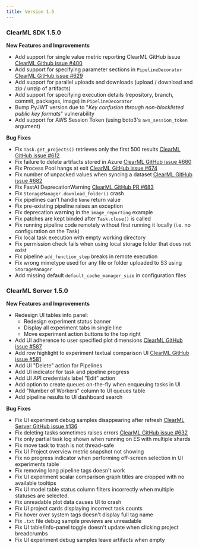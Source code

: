 ```yaml
---
title: Version 1.5
---
```


### ClearML SDK 1.5.0

**New Features and Improvements**
* Add support for single value metric reporting ClearML GitHub issue [ClearML Github issue #400](https://github.com/allegroai/clearml/issues/400)
* Add support for specifying parameter sections in `PipelineDecorator` [ClearML GitHub issue #629](https://github.com/allegroai/clearml/issues/629)
* Add support for parallel uploads and downloads (upload / download and zip / unzip of artifacts)
* Add support for specifying execution details (repository, branch, commit, packages, image) in `PipelineDecorator`
* Bump PyJWT version due to "*Key confusion through non-blocklisted public key formats*" vulnerability
* Add support for AWS Session Token (using boto3's `aws_session_token` argument)

**Bug Fixes**
* Fix `Task.get_projects()` retrieves only the first 500 results [ClearML GitHub issue #612](https://github.com/allegroai/clearml/issues/612)
* Fix failure to delete artifacts stored in Azure [ClearML GitHub issue #660](https://github.com/allegroai/clearml/issues/660)
* Fix Process Pool hangs at exit [ClearML GitHub issue #674](https://github.com/allegroai/clearml/issues/674)
* Fix number of unpacked values when syncing a dataset [ClearML GitHub issue #682](https://github.com/allegroai/clearml/issues/682)
* Fix FastAI DeprecationWarning [ClearML GitHub PR #683](https://github.com/allegroai/clearml/issues/683)
* Fix `StorageManager.download_folder()` crash
* Fix pipelines can't handle `None` return value
* Fix pre-existing pipeline raises an exception
* Fix deprecation warning in the `image_reporting` example
* Fix patches are kept binded after `Task.close()` is called
* Fix running pipeline code remotely without first running it locally (i.e. no configuration on the Task)
* Fix local task execution with empty working directory
* Fix permission check fails when using local storage folder that does not exist
* Fix pipeline `add_function_step` breaks in remote execution
* Fix wrong mimetype used for any file or folder uploaded to S3 using `StorageManager`
* Add missing default `default_cache_manager_size` in configuration files

### ClearML Server 1.5.0

**New Features and Improvements**
* Redesign UI tables info panel:
    * Redesign experiment status banner
    * Display all experiment tabs in single line
    * Move experiment action buttons to the top right
* Add UI adherence to user specified plot dimensions [ClearML GitHub issue #587](https://github.com/allegroai/clearml/issues/587)
* Add row highlight to experiment textual comparison UI [ClearML GitHub issue #581](https://github.com/allegroai/clearml/issues/581)
* Add UI "Delete" action for Pipelines
* Add UI indicator for task and pipeline progress
* Add UI API credentials label "Edit" action
* Add option to create queues on-the-fly when enqueuing tasks in UI
* Add "Number of Workers" column to UI queues table
* Add pipeline results to UI dashboard search

**Bug Fixes**
* Fix UI experiment debug samples disappearing after refresh [ClearML Server GitHub issue #136](https://github.com/allegroai/clearml-server/issues/136)
* Fix deleting tasks sometimes raises errors [ClearML GitHub issue #632](https://github.com/allegroai/clearml/issues/632)
* Fix only partial task log shown when running on ES with multiple shards
* Fix move task to trash is not thread-safe
* Fix UI Project overview metric snapshot not showing
* Fix no progress indicator when performing off-screen selection in UI experiments table
* Fix removing long pipeline tags doesn't work
* Fix UI experiment scalar comparison graph titles are cropped with no available tooltips
* Fix UI model table status column filters incorrectly when multiple statuses are selected. 
* Fix unreadable plot data causes UI to crash
* Fix UI project cards displaying incorrect task counts
* Fix hover over system tags doesn't display full tag name
* Fix `.txt` file debug sample previews are unreadable
* Fix UI table/info-panel toggle doesn't update when clicking project breadcrumbs
* Fix UI experiment debug samples leave artifacts when empty 
